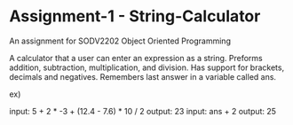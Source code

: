 # Assignment-1 - String-Calculator

An assignment for SODV2202 Object Oriented Programming

A calculator that a user can enter an expression as a string.
Preforms addition, subtraction, multiplication, and division. 
Has support for brackets, decimals and negatives.
Remembers last answer in a variable called ans.

ex)

 input: 5 + 2 * -3 + (12.4 - 7.6) * 10 / 2
output: 23
 input: ans + 2
output: 25
